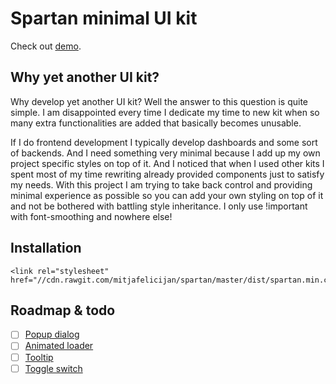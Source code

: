 # Spartan minimal UI kit

Check out [demo](https://mitjafelicijan.com/projects/spartan).

## Why yet another UI kit?

Why develop yet another UI kit? Well the answer to this question is quite simple. I am disappointed every time I dedicate my time to new kit when so many extra functionalities are added that basically becomes unusable.

If I do frontend development I typically develop dashboards and some sort of backends. And I need something very minimal because I add up my own project specific styles on top of it. And I noticed that when I used other kits I spent most of my time rewriting already provided components just to satisfy my needs. With this project I am trying to take back control and providing minimal experience as possible so you can add your own styling on top of it and not be bothered with battling style inheritance. I only use !important with font-smoothing and nowhere else!

## Installation

```
<link rel="stylesheet" href="//cdn.rawgit.com/mitjafelicijan/spartan/master/dist/spartan.min.css">
```

## Roadmap & todo

- [ ] [Popup dialog](https://www.w3schools.com/tags/tag_dialog.asp)
- [ ] [Animated loader](https://www.w3schools.com/howto/howto_css_loader.asp)
- [ ] [Tooltip](https://www.w3schools.com/howto/howto_css_tooltip.asp)
- [ ] [Toggle switch](https://www.w3schools.com/howto/howto_css_switch.asp)
